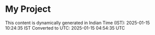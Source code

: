 # My Project

This content is dynamically generated in Indian Time (IST): 2025-01-15 10:24:35 IST
Converted to UTC: 2025-01-15 04:54:35 UTC
